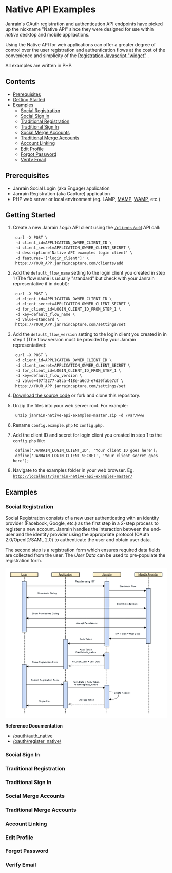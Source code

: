 Native API Examples
===================

Janrain's OAuth registration and authentication API endpoints have picked up the
nickname "Native API" since they were designed for use within *native* desktop
and mobile appliactions.

Using the Native API for web applications can offer a greater degree of control
over the user registration and authentication flows at the cost of the
convenience and simplicity of the
[Registration Javascript "widget"](http://developers.janrain.com/overview/registration/registration-overview/javascript-based-solution-for-websites/) .

All examples are written in PHP.


Contents
--------

* [Prerequisites](#user-content-prerequisites)
* [Getting Started](#user-content-getting-started)
* [Examples](#user-content-examples)
    * [Social Registration](#user-content-social-registration)
    * [Social Sign In](#user-content-social-sign-in)
    * [Traditional Registration](#user-content-traditional-registration)
    * [Traditional Sign In](#user-content-traditional-sign-in)
    * [Social Merge Accounts](#user-content-social-merge-accounts)
    * [Traditional Merge Accounts](#user-content-traditional-merge-accounts)
    * [Account Linking](#user-content-account-linking)
    * [Edit Profile](#user-content-edit-profile)
    * [Forgot Password](#user-content-forgot-password)
    * [Verify Email](#user-content-verify-email)


Prerequisites
-------------

* Janrain Social Login (aka Engage) application
* Janrain Registration (aka Capture) application
* PHP web server or local environment (eg. LAMP,
  [MAMP](https://www.mamp.info/en/), [WAMP](http://www.wampserver.com/en/), etc.)


Getting Started
---------------

1. Create a new Janrain *Login* API client using the
   [`/clients/add`](http://developers.janrain.com/rest-api/methods/api-client-configuration/clients/add-3/)
   API call:

        curl -X POST \
        -d client_id=APPLICATION_OWNER_CLIENT_ID \
        -d client_secret=APPLICATION_OWNER_CLIENT_SECRET \
        -d description='Native API examples login client' \
        -d features='["login_client"]' \
        https://YOUR_APP.janraincapture.com/clients/add

2. Add the `default_flow_name` setting to the login client you created in step
   1 (The flow name is usually "standard" but check with your Janrain
   representative if in doubt):

        curl -X POST \
        -d client_id=APPLICATION_OWNER_CLIENT_ID \
        -d client_secret=APPLICATION_OWNER_CLIENT_SECRET \
        -d for_client_id=LOGIN_CLIENT_ID_FROM_STEP_1 \
        -d key=default_flow_name \
        -d value=standard \
        https://YOUR_APP.janraincapture.com/settings/set

3. Add the `default_flow_version` setting to the login client you created in
   in step 1 (The flow version must be provided by your Janrain representative):

        curl -X POST \
        -d client_id=APPLICATION_OWNER_CLIENT_ID \
        -d client_secret=APPLICATION_OWNER_CLIENT_SECRET \
        -d for_client_id=LOGIN_CLIENT_ID_FROM_STEP_1 \
        -d key=default_flow_version \
        -d value=497f2277-a8ca-418e-a6dd-e7d30fabe7df \
        https://YOUR_APP.janraincapture.com/settings/set

4. [Download the source code](https://github.com/JanrainMicah/janrain-native-api-examples/archive/master.zip)
   or fork and clone this repository.

5. Unzip the files into your web server root. For example:

        unzip janrain-native-api-examples-master.zip -d /var/www

6. Rename `config.example.php` to `config.php`.

7. Add the client ID and secret for login client you created in step 1 to the
   `config.php` file:

        define('JANRAIN_LOGIN_CLIENT_ID', 'Your client ID goes here');
        define('JANRAIN_LOGIN_CLIENT_SECRET', 'Your client secret goes here');

8. Navigate to the examples folder in your web browser. Eg.
   [`http://localhost/janrain-native-api-examples-master/`](http://localhost/janrain-native-api-examples-master/)


Examples
--------

### Social Registration

Social Registration consists of a new user authenticating with an identity
provider (Facebook, Google, etc.) as the first step in a 2-step process to
register a new account. Janrain handles the interaction between the end-user
and the identity provider using the appropriate protocol
(OAuth 2.0/OpenID/SAML 2.0) to authenticate the user and obtain user data.


The second step is a registration form which ensures required data fields are
collected from the user. The *User Data* can be used to pre-populate the
registration form.

![Social Registration Sequence Diagram](https://raw.githubusercontent.com/JanrainMicah/janrain-native-api-examples/master/img/social-registration-sequence.png)

**Reference Documentation**

* [/oauth/auth_native](http://developers.janrain.com/rest-api/methods/authentication/oauth/auth_native/)
* [/oauth/register_native/](http://developers.janrain.com/rest-api/methods/authentication/oauth/register_native/)


### Social Sign In


### Traditional Registration


### Traditional Sign In


### Social Merge Accounts


### Traditional Merge Accounts


### Account Linking


### Edit Profile


### Forgot Password


### Verify Email

